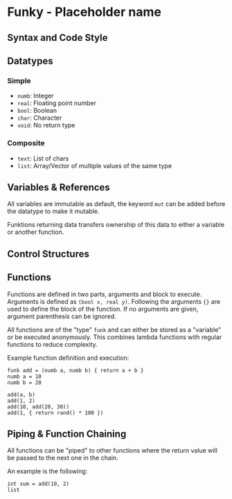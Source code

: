# Funky - Placeholder name

## Syntax and Code Style

## Datatypes

### Simple

- `numb`: Integer
- `real`: Floating point number
- `bool`: Boolean
- `char`: Character
- `void`: No return type

### Composite

- `text`: List of chars
- `list`: Array/Vector of multiple values of the same type

## Variables & References

All variables are immutable as default, the keyword `mut` can be added before the datatype to make it mutable.

Funktions returning data transfers ownership of this data to either a variable or another function.

## Control Structures

## Functions

Functions are defined in two parts, arguments and block to execute. Arguments is defined as `(bool x, real y)`. Following the arguments `{}` are used to define the block of the function. If no arguments are given, argument parenthesis can be ignored.

All functions are of the "type" `funk` and can either be stored as a "variable" or be executed anonymously. This combines lambda functions with regular functions to reduce complexity.

Example function definition and execution:
```funky
funk add = (numb a, numb b) { return a + b }
numb a = 10
numb b = 20

add(a, b)
add(1, 2)
add(10, add(20, 30))
add(1, { return rand() * 100 })
```

## Piping & Function Chaining

All functions can be "piped" to other functions where the return value will be passed to the next one in the chain.

An example is the following:
```funky
int sum = add(10, 2)
list
```
